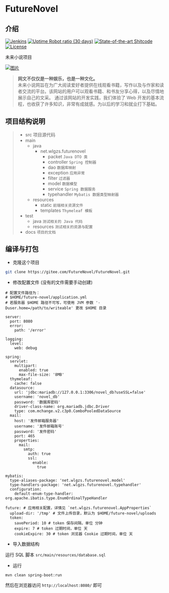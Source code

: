 # FutureNovel

## 介绍

[![Jenkins](https://img.shields.io/jenkins/build?jobUrl=https%3A%2F%2Fgardel.top%2Fci%2Fjob%2Ffuture-novel%2F)](https://gardel.top/ci/job/future-novel/)
[![Uptime Robot ratio (30 days)](https://img.shields.io/uptimerobot/ratio/m786009349-5644004b825ccfbd2a7debce)](https://gardel.top/future-novel/)
[![State-of-the-art Shitcode](https://img.shields.io/static/v1?label=State-of-the-art&message=Shitcode&color=7B5804)](https://github.com/trekhleb/state-of-the-art-shitcode)
[![License](https://img.shields.io/badge/license-Apache%202-blue)](https://gitee.com/FutureNovel/FutureNovel/blob/master/LICENSE)


未来小说项目

[![图片](https://blog.gardel.top/wp-content/uploads/2020/10/%E5%B1%8F%E5%B9%95%E6%88%AA%E5%9B%BE-2020-10-06-165235.png)](https://gardel.top/future-novel/)

> **网文不仅仅是一种娱乐，也是一种文化。**  
未来小说网旨在为广大阅读爱好者提供在线观看书籍，写作以及与作家和读者交流的平台。该网站的用户可以观看书籍、和书友分享心得，以及尽情地展示自己的文采。
通过该网站的开发实践，我们体验了 Web 开发的基本流程，也收获了许多知识，非常有成就感。为以后的学习和就业打下基础。

## 项目结构说明
>- src 项目源代码  
>  - main
>    - java  
>      - net.wlgzs.futurenovel  
>        - packet `Java DTO 类`  
>        - controller `Spring 控制器`  
>        - dao `数据库映射`  
>        - exception `应用异常`  
>        - filter `过滤器`  
>        - model `数据模型`  
>        - service `Spring 数据服务`  
>        - typehandler `Mybatis 数据类型映射器`  
>    - resources  
>      - static `前端相关资源文件`  
>      - templates `Thymeleaf 模板`  
>  - test  
>    - java `测试相关的 Java 代码`  
>    - resources `测试相关的资源与配置`  
>- docs `项目的文档`

## 编译与打包
+ 克隆这个项目  
```bash
git clone https://gitee.com/FutureNovel/FutureNovel.git
```

+ 修改配置文件 (没有的文件需要手动创建)
```
# 配置文件路径为：
# $HOME/future-novel/application.yml
# 若服务器 $HOME 路径不可写，可使用 JVM 参数 '-Duser.home=/path/to/writeable' 更改 $HOME 目录

server:
  port: 8080
  error:
    path: '/error'

logging:
  level:
    web: debug

spring:
  servlet:
    multipart:
      enabled: true
      max-file-size: '8MB'
  thymeleaf:
    cache: false
  datasource:
    url: 'jdbc:mariadb://127.0.0.1:3306/novel_db?useSSL=false'
    username: 'novel_db'
    password: '数据库密码'
    driver-class-name: org.mariadb.jdbc.Driver
    type: com.mchange.v2.c3p0.ComboPooledDataSource
  mail:
    host: '发件邮箱服务器'
    username: '发件邮箱账号'
    password: '发件密码'
    port: 465
    properties:
      mail:
        smtp:
          auth: true
          ssl:
            enable:
              true

mybatis:
  type-aliases-package: 'net.wlgzs.futurenovel.model'
  type-handlers-package: 'net.wlgzs.futurenovel.typehandler'
  configuration:
    default-enum-type-handler: org.apache.ibatis.type.EnumOrdinalTypeHandler

future: # 应用相关配置，详情见 `net.wlgzs.futurenovel.AppProperties`
  upload-dir: '/tmp' # 文件上传目录，默认为 $HOME/future-novel/uploads
  token:
    savePeriod: 10 # token 保存间隔，单位 分钟
    expire: 7 # token 过期时间，单位 天
    cookieExpire: 30 # token 浏览器 Cookie 过期时间，单位 天

```

+ 导入数据结构

运行 SQL 脚本 `src/main/resources/database.sql`

+ 运行
```bash
mvn clean spring-boot:run
```
然后在浏览器访问 `http://localhost:8080/` 即可
